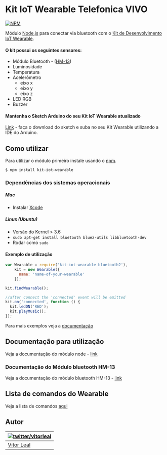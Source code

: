 # Kit IoT Wearable Telefonica VIVO
[![NPM](https://nodei.co/npm/kit-iot-wearable.png?downloads=true)](https://nodei.co/npm/kit-iot-wearable)

Módulo [Node.js](http://nodejs.org/) para conectar via bluetooth com o [Kit de Desenvolvimento IoT Wearable](http://iot.telefonicabeta.com/).

#### O kit possui os seguintes sensores:
  * Módulo Bluetooth - ([HM-13](http://www.fasttech.com/product/1827700-hm-13-dual-mode-bluetooth-4-0-ble-spp-le-serial))
  * Luminosidade
  * Temperatura
  * Acelerômetro
    * eixo x
    * eixo y
    * eixo z
  * LED RGB
  * Buzzer


#### Mantenha o Sketch Arduino do seu Kit IoT Wearable atualizado
[Link](https://github.com/telefonicadigital/kit-iot-wearable-arduino) - faça o download do sketch e suba no seu Kit Wearable utilizando a IDE do Arduino.


## Como utilizar
Para utilizar o módulo primeiro instale usando o [npm](https://www.npmjs.com/).

```
$ npm install kit-iot-wearable
```


### Dependências dos sistemas operacionais

##### Mac
  * Instalar [Xcode](https://itunes.apple.com/ca/app/xcode/id497799835?mt=12)

##### Linux (Ubuntu)
  * Versão do Kernel > 3.6
  * ```sudo apt-get install bluetooth bluez-utils libbluetooth-dev```
  * Rodar como ```sudo```


#### Exemplo de utilização
```js
var Wearable = require('kit-iot-wearable-bluetooth2'),
    kit = new Wearable({
      name: 'name-of-your-wearable'
    });

kit.findWearable();

//after connect the 'connected' event will be emitted
kit.on('connected', function () {
  kit.ledON('RED');
  kit.playMusic();
});
```

Para mais exemplos veja a [documentação](DOCS.md)


## Documentação para utilização
Veja a documentação do módulo node - [link](DOCS.md)


### Documentação do Módulo bluetooth HM-13
Veja a documentação do módulo bluetooth HM-13 - [link](http://www.seeedstudio.com/wiki/images/3/32/Bluetooth_HM-13_en.pdf)


## Lista de comandos do Wearable
Veja a lista de comandos [aqui](https://github.com/telefonicadigital/kit-iot-wearable/wiki/Comandos-do-Wearable)


## Autor
| [![twitter/vitorleal](http://gravatar.com/avatar/e133221d7fbc0dee159dca127d2f6f00?s=80)](http://twitter.com/vitorleal "Follow @vitorleal on Twitter") |
|---|
| [Vitor Leal](http://vitorleal.com) |

